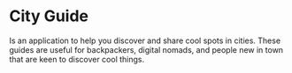 # City Guide

Is an application to help you discover and share cool spots in cities.
These guides are useful for backpackers, digital nomads, and 
people new in town that are keen to discover cool things.